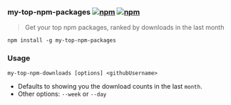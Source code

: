 ### my-top-npm-packages [![npm](http://img.shields.io/npm/v/my-top-npm-packages.svg)](https://npmjs.org/package/my-top-npm-packages) [![npm](http://img.shields.io/npm/dm/my-top-npm-packages.svg)](https://npmjs.org/package/my-top-npm-packages)

> Get your top npm packages, ranked by downloads in the last month

`npm install -g my-top-npm-packages`

### Usage

`my-top-npm-downloads [options] <githubUsername>`

* Defaults to showing you the download counts in the last `month`.
* Other options: `--week` or `--day`